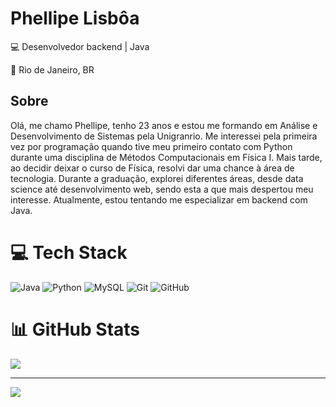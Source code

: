 # Phellipe Lisbôa

💻 Desenvolvedor backend | Java

🚩 Rio de Janeiro, BR

## Sobre

Olá, me chamo Phellipe, tenho 23 anos e estou me formando em Análise e Desenvolvimento de Sistemas pela Unigranrio. Me interessei pela primeira vez por programação quando tive meu primeiro contato com Python durante uma disciplina de Métodos Computacionais em Física I. Mais tarde, ao decidir deixar o curso de Física, resolvi dar uma chance à área de tecnologia. Durante a graduação, explorei diferentes áreas, desde data science até desenvolvimento web, sendo esta a que mais despertou meu interesse. Atualmente, estou tentando me especializar em backend com Java.


# 💻 Tech Stack
![Java](https://img.shields.io/badge/java-%23ED8B00.svg?style=for-the-badge&logo=openjdk&logoColor=white)
![Python](https://img.shields.io/badge/python-3670A0?style=for-the-badge&logo=python&logoColor=ffdd54)
![MySQL](https://img.shields.io/badge/mysql-%2300f.svg?style=for-the-badge&logo=mysql&logoColor=white)
![Git](https://img.shields.io/badge/GIT-E44C30?style=for-the-badge&logo=git&logoColor=white)
![GitHub](https://img.shields.io/badge/GitHub-100000?style=for-the-badge&logo=github&logoColor=white)

# 📊 GitHub Stats
![](https://github-readme-stats.vercel.app/api?username=PhellipeLisboa&theme=dracula&hide_border=false&include_all_commits=true&count_private=false)<br/>



---
[![](https://visitcount.itsvg.in/api?id=PhellipeLisboa&icon=0&color=11)](https://visitcount.itsvg.in)

<!-- Proudly created with GPRM ( https://gprm.itsvg.in ) -->
